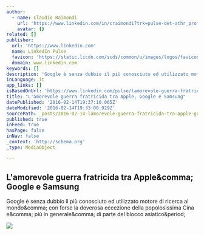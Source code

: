 ```yaml
---
author:
  - name: Claudio Raimondi
    url: 'https://www.linkedin.com/in/craimondi?trk=pulse-det-athr_prof-art_hdr'
    avatar: {}
related: []
publisher:
  url: 'https://www.linkedin.com'
  name: LinkedIn Pulse
  favicon: 'https://static.licdn.com/scds/common/u/images/logos/favicons/v1/favicon.ico'
  domain: www.linkedin.com
keywords: []
description: 'Google è senza dubbio il più conosciuto ed utilizzato motore di ricerca al mondo, con forse la doverosa eccezione della popolosissima Cina e, più in generale, di parte del blocco asiatico.'
inLanguage: it
app_links: []
isBasedOnUrl: 'https://www.linkedin.com/pulse/lamorevole-guerra-fratricida-tra-apple-google-e-samsung-raimondi?trk=mp-reader-card'
title: "L'amorevole guerra fratricida tra Apple, Google e Samsung"
datePublished: '2016-02-14T19:37:10.065Z'
dateModified: '2016-02-14T19:33:00.929Z'
sourcePath: _posts/2016-02-14-lamorevole-guerra-fratricida-tra-apple-google-e-samsung.md
published: true
inFeed: true
hasPage: false
inNav: false
_context: 'http://schema.org'
_type: MediaObject

---
```

<article style=""><h1>L'amorevole guerra fratricida tra Apple&amp;comma; Google e Samsung</h1><p>Google è senza dubbio il più conosciuto ed utilizzato motore di ricerca al mondo&amp;comma; con forse la doverosa eccezione della popolosissima Cina e&amp;comma; più in generale&amp;comma; di parte del blocco asiatico&amp;period;</p><img src="https://media.licdn.com/mpr/mpr/p/1/005/0b6/12c/243a1c1.jpg" /></article>